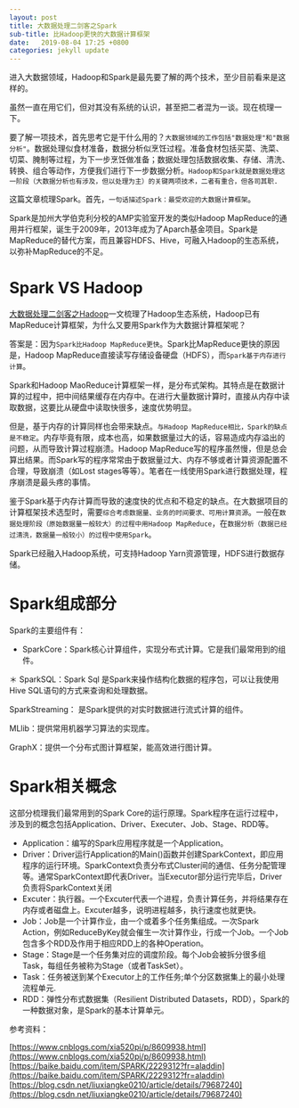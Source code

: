 ```yaml
---
layout: post
title: 大数据处理二剑客之Spark
sub-title: 比Hadoop更快的大数据计算框架
date:   2019-08-04 17:25 +0800
categories: jekyll update
---
```


进入大数据领域，Hadoop和Spark是最先要了解的两个技术，至少目前看来是这样的。

虽然一直在用它们，但对其没有系统的认识，甚至把二者混为一谈。现在梳理一下。

要了解一项技术，首先思考它是干什么用的？`大数据领域的工作包括"数据处理"和"数据分析"`。数据处理似食材准备，数据分析似烹饪过程。准备食材包括买菜、洗菜、切菜、腌制等过程，为下一步烹饪做准备；数据处理包括数据收集、存储、清洗、转换、组合等动作，方便我们进行下一步数据分析。`Hadoop和Spark就是数据处理这一阶段（大数据分析也有涉及，但以处理为主）的关键两项技术，二者有重合，但各司其职.` 

这篇文章梳理Spark。首先，`一句话描述Spark：最受欢迎的大数据计算框架`。

Spark是加州大学伯克利分校的AMP实验室开发的类似Hadoop MapReduce的通用并行框架，诞生于2009年，2013年成为了Aparch基金项目。Spark是MapReduce的替代方案，而且兼容HDFS、Hive，可融入Hadoop的生态系统，以弥补MapReduce的不足。

# Spark VS Hadoop

[大数据处理二剑客之Hadoop](https://wangqinxiao.github.io/jekyll/update/2019/07/28/Hadoop&Spark.html)一文梳理了Hadoop生态系统，Hadoop已有MapReduce计算框架，为什么又要用Spark作为大数据计算框架呢？

答案是：因为`Spark比Hadoop MapReduce更快`。Spark比MapReduce更快的原因是，Hadoop MapReduce直接读写存储设备硬盘（HDFS），而`Spark基于内存进行计算`。

Spark和Hadoop MaoReduce计算框架一样，是分布式架构。其特点是在数据计算的过程中，把中间结果缓存在内存中。在进行大量数据计算时，直接从内存中读取数据，这要比从硬盘中读取快很多，速度优势明显。

但是，基于内存的计算同样也会带来缺点。`与Hadoop MapReduce相比，Spark的缺点是不稳定`。内存毕竟有限，成本也高，如果数据量过大的话，容易造成内存溢出的问题，从而导致计算过程崩溃。Hadoop MapReduce写的程序虽然慢，但是总会算出结果。而Spark写的程序常常由于数据量过大、内存不够或者计算资源配置不合理，导致崩溃（如Lost stages等等）。笔者在一线使用Spark进行数据处理，程序崩溃是最头疼的事情。

鉴于Spark基于内存计算而导致的速度快的优点和不稳定的缺点。在大数据项目的计算框架技术选型时，需要`综合考虑数据量、业务的时间要求、可用计算资源`。一般在`数据处理阶段（原始数据量一般较大）的过程中用Hadoop MapReduce`，在`数据分析（数据已经过清洗，数据量一般较小）的过程中使用Spark`。

Spark已经融入Hadoop系统，可支持Hadoop Yarn资源管理，HDFS进行数据存储。

# Spark组成部分

Spark的主要组件有：

* SparkCore：Spark核心计算组件，实现分布式计算。它是我们最常用到的组件。

＊ SparkSQL：Spark Sql 是Spark来操作结构化数据的程序包，可以让我使用Hive SQL语句的方式来查询和处理数据。

SparkStreaming： 是Spark提供的对实时数据进行流式计算的组件。

MLlib：提供常用机器学习算法的实现库。

GraphX：提供一个分布式图计算框架，能高效进行图计算。

# Spark相关概念

这部分梳理我们最常用到的Spark Core的运行原理。Spark程序在运行过程中，涉及到的概念包括Application、Driver、Executer、Job、Stage、RDD等。

* Application：编写的Spark应用程序就是一个Application。
* Driver：Driver运行Application的Main()函数并创建SparkContext，即应用程序的运行环境。SparkContext负责分布式Cluster间的通信、任务分配管理等。通常SparkContext即代表Driver。当Executor部分运行完毕后，Driver负责将SparkContext关闭
* Excuter：执行器。一个Excuter代表一个进程，负责计算任务，并将结果存在内存或者磁盘上。Excuter越多，说明进程越多，执行速度也就更快。
* Job：Job是一个计算作业，由一个或着多个任务集组成。一次Spark Action，例如ReduceByKey就会催生一次计算作业，行成一个Job。一个Job包含多个RDD及作用于相应RDD上的各种Operation。
* Stage：Stage是一个任务集对应的调度阶段。每个Job会被拆分很多组Task，每组任务被称为Stage（或者TaskSet）。
* Task：任务被送到某个Executor上的工作任务;单个分区数据集上的最小处理流程单元.
* RDD：弹性分布式数据集（Resilient Distributed Datasets，RDD），Spark的一种数据对象，是Spark的基本计算单元。



参考资料：

[https://www.cnblogs.com/xia520pi/p/8609938.html](https://www.cnblogs.com/xia520pi/p/8609938.html)
[https://baike.baidu.com/item/SPARK/2229312?fr=aladdin](https://baike.baidu.com/item/SPARK/2229312?fr=aladdin)
[https://blog.csdn.net/liuxiangke0210/article/details/79687240](https://blog.csdn.net/liuxiangke0210/article/details/79687240)













